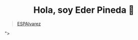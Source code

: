 <div align="center">
<h1 align="center">Hola, soy Eder Pineda 👋</h1>
</div>
<blockquote class="imgur-embed-pub" lang="en" data-id="a/dSgLRih" data-context="false" ><a href="//imgur.com/a/dSgLRih">ESPAlvarez</a></blockquote><script async src="//s.imgur.com/min/embed.js" charset="utf-8"></script>">
